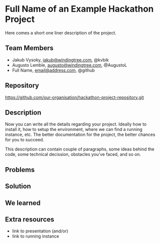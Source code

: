 # Full Name of an Example Hackathon Project

Here comes a short one liner description of the project.

## Team Members

* Jakub Vysoky, jakub@windingtree.com, @kvbik
* Augusto Lemble, augusto@windingtree.com, @AugustoL
* Full Name, email@address.com, @github

## Repository

https://github.com/our-organisation/hackathon-project-repository.git

## Description

Now you can write all the details regarding your project. Ideally how to install it,
how to setup the environment, where we can find a running instance, etc. The better
documentation for the project, the better chances for you to succeed.

This description can contain couple of paragraphs, some ideas behind the code,
some technical decission, obstacles you've faced, and so on.

## Problems

## Solution

## We learned

## Extra resources

* link to presentation (and/or)
* link to running instance
